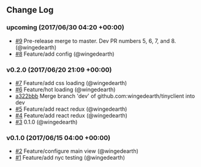 ## Change Log

### upcoming (2017/06/30 04:20 +00:00)
- [#9](https://github.com/wingedearth/tinyclient/pull/9) Pre-release merge to master. Dev PR numbers 5, 6, 7, and 8. (@wingedearth)
- [#8](https://github.com/wingedearth/tinyclient/pull/8) Feature/add config (@wingedearth)

### v0.2.0 (2017/06/20 21:09 +00:00)
- [#7](https://github.com/wingedearth/tinyclient/pull/7) Feature/add css loading (@wingedearth)
- [#6](https://github.com/wingedearth/tinyclient/pull/6) Feature/hot loading (@wingedearth)
- [a322bbb](https://github.com/wingedearth/tinyclient/commit/a322bbbd413102cff1c76a519f97271b16662c0c) Merge branch 'dev' of github.com:wingedearth/tinyclient into dev
- [#5](https://github.com/wingedearth/tinyclient/pull/5) Feature/add react redux (@wingedearth)
- [#4](https://github.com/wingedearth/tinyclient/pull/4) Feature/add react redux (@wingedearth)
- [#3](https://github.com/wingedearth/tinyclient/pull/3) 0.1.0 (@wingedearth)

### v0.1.0 (2017/06/15 04:00 +00:00)
- [#2](https://github.com/wingedearth/tinyclient/pull/2) Feature/configure main view (@wingedearth)
- [#1](https://github.com/wingedearth/tinyclient/pull/1) Feature/add nyc testing (@wingedearth)